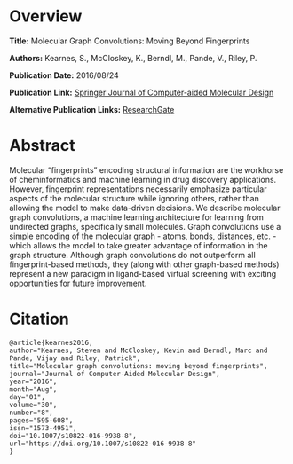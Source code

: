 # Overview
**Title:**
Molecular Graph Convolutions: Moving Beyond Fingerprints

**Authors:**
Kearnes, S.,  McCloskey, K., Berndl, M., Pande, V., Riley, P.

**Publication Date:**
2016/08/24

**Publication Link:**
[Springer Journal of Computer-aided Molecular Design](https://link.springer.com/article/10.1007/s10822-016-9938-8)

**Alternative Publication Links:**
[ResearchGate](https://www.researchgate.net/publication/301847798_Molecular_Graph_Convolutions_Moving_Beyond_Fingerprints)

# Abstract
Molecular “fingerprints” encoding structural information are the workhorse of cheminformatics and machine learning in drug discovery applications. However, fingerprint representations necessarily emphasize particular aspects of the molecular structure while ignoring others, rather than allowing the model to make data-driven decisions. We describe molecular graph convolutions, a machine learning architecture for learning from undirected graphs, specifically small molecules. Graph convolutions use a simple encoding of the molecular graph - atoms, bonds, distances, etc. - which allows the model to take greater advantage of information in the graph structure. Although graph convolutions do not outperform all fingerprint-based methods, they (along with other graph-based methods) represent a new paradigm in ligand-based virtual screening with exciting opportunities for future improvement.
# Citation
```
@article{kearnes2016,
author="Kearnes, Steven and McCloskey, Kevin and Berndl, Marc and Pande, Vijay and Riley, Patrick",
title="Molecular graph convolutions: moving beyond fingerprints",
journal="Journal of Computer-Aided Molecular Design",
year="2016",
month="Aug",
day="01",
volume="30",
number="8",
pages="595-608",
issn="1573-4951",
doi="10.1007/s10822-016-9938-8",
url="https://doi.org/10.1007/s10822-016-9938-8"
}
```

